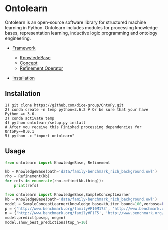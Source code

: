 # Ontolearn

Ontolearn is an open-source software library for structured machine learning in Python. Ontolearn includes modules for processing knowledge bases, representation learning, inductive logic programming and ontology engineering.

- [Framework](#Framework)
    - [KnowledeBase](#Knowledgebase)
    - [Concept](#Concept)        
    - [Refinement Operator](#Refinements)
            
- [Installation](#installation)

## Installation
```
1) git clone https://github.com/dice-group/OntoPy.git
2) conda create -n temp python=3.6.2 # Or be sure that your have Python => 3.6.
3) conda activate temp
4) python ontolearn/setup.py install
# After you receive this Finished processing dependencies for OntoPy==0.0.1
5) python -c "import ontolearn"
```

## Usage

```python
from ontolearn import KnowledgeBase, Refinement

kb = KnowledgeBase(path='data/family-benchmark_rich_background.owl')
rho = Refinement(kb)
for refs in enumerate(rho.refine(kb.thing)):
    print(refs)
```

```python
from ontolearn import KnowledgeBase,SampleConceptLearner
kb = KnowledgeBase(path='data/family-benchmark_rich_background.owl')
model = SampleConceptLearner(knowledge_base=kb,iter_bound=100,verbose=False)
p = {'http://www.benchmark.org/family#F10M173', 'http://www.benchmark.org/family#F10M183'}
n = {'http://www.benchmark.org/family#F1F5', 'http://www.benchmark.org/family#F1F7'}
model.predict(pos=p, neg=n)
model.show_best_predictions(top_n=10)
```

